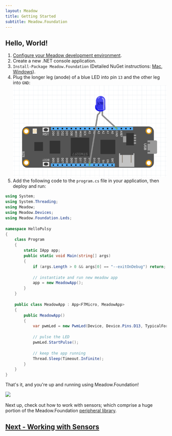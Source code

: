 ```yaml
---
layout: Meadow
title: Getting Started
subtitle: Meadow.Foundation
---
```


## Hello, World!

1. [Configure your Meadow development environment](/Meadow/Getting_Started/Setup).
1. Create a new .NET console application.
1. `Install-Package Meadow.Foundation` (Detailed NuGet instructions: [Mac](https://docs.microsoft.com/en-us/visualstudio/mac/nuget-walkthrough), [Windows](https://docs.microsoft.com/en-us/nuget/tools/package-manager-ui)).
1. Plug the longer leg (anode) of a blue LED into pin `13` and the other leg into `GND`:
![](PwmLed.png)
1. Add the following code to the `program.cs` file in your application, then deploy and run:

```csharp
using System;
using System.Threading;
using Meadow;
using Meadow.Devices;
using Meadow.Foundation.Leds;

namespace HelloPulsy
{
    class Program
    {
        static IApp app;
        public static void Main(string[] args)
        {
            if (args.Length > 0 && args[0] == "--exitOnDebug") return;

            // instantiate and run new meadow app
            app = new MeadowApp();
        }
    }

    public class MeadowApp : App<F7Micro, MeadowApp>
    {
        public MeadowApp()
        {
            var pwmLed = new PwmLed(Device, Device.Pins.D13, TypicalForwardVoltage.Blue);

            // pulse the LED
            pwmLed.StartPulse();

            // keep the app running
            Thread.Sleep(Timeout.Infinite);
        }
    }
}
```

That's it, and you're up and running using Meadow.Foundation!

![](HelloPulsy.gif)

Next up, check out how to work with sensors; which comprise a huge portion of the Meadow.Foundation [peripheral library](/Meadow/Meadow.Foundation/Peripherals).

## [Next - Working with Sensors](/Meadow/Meadow.Foundation/Working_with_Sensors/)
